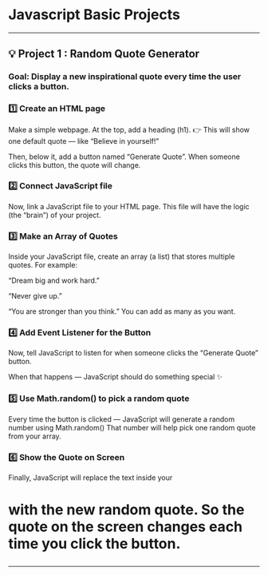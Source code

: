 # Javascript Basic Projects 
---
## 💡 Project 1 : Random Quote Generator

### Goal: Display a new inspirational quote every time the user clicks a button.


### 1️⃣ Create an HTML page

Make a simple webpage.
At the top, add a heading (h1).
👉 This will show one default quote — like “Believe in yourself!”

Then, below it, add a button named “Generate Quote”.
When someone clicks this button, the quote will change.

### 2️⃣ Connect JavaScript file

Now, link a JavaScript file to your HTML page.
This file will have the logic (the “brain”) of your project.

### 3️⃣ Make an Array of Quotes

Inside your JavaScript file, create an array (a list) that stores multiple quotes.
For example:

“Dream big and work hard.”

“Never give up.”

“You are stronger than you think.”
You can add as many as you want.

### 4️⃣ Add Event Listener for the Button

Now, tell JavaScript to listen for when someone clicks the “Generate Quote” button.

When that happens —
JavaScript should do something special ✨

### 5️⃣ Use Math.random() to pick a random quote

Every time the button is clicked —
JavaScript will generate a random number using Math.random()
That number will help pick one random quote from your array.

### 6️⃣ Show the Quote on Screen

Finally, JavaScript will replace the text inside your <h1> with the new random quote.
So the quote on the screen changes each time you click the button. 


---
